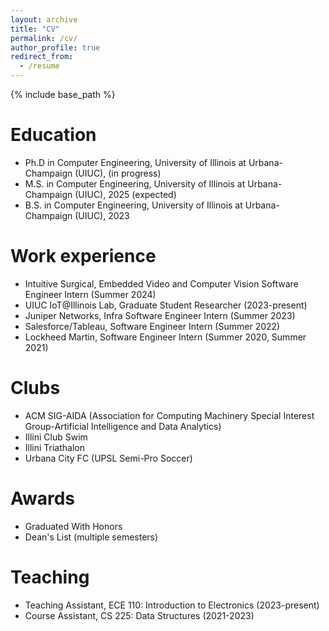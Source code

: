 ```yaml
---
layout: archive
title: "CV"
permalink: /cv/
author_profile: true
redirect_from:
  - /resume
---
```


{% include base_path %}

Education
======
* Ph.D in Computer Engineering, University of Illinois at Urbana-Champaign (UIUC), (in progress)
* M.S. in Computer Engineering, University of Illinois at Urbana-Champaign (UIUC), 2025 (expected)
* B.S. in Computer Engineering, University of Illinois at Urbana-Champaign (UIUC), 2023

Work experience
======
* Intuitive Surgical, Embedded Video and Computer Vision Software Engineer Intern (Summer 2024)
* UIUC IoT@Illinois Lab, Graduate Student Researcher (2023-present)
* Juniper Networks, Infra Software Engineer Intern (Summer 2023)
* Salesforce/Tableau, Software Engineer Intern (Summer 2022)
* Lockheed Martin, Software Engineer Intern (Summer 2020, Summer 2021)

Clubs
======
* ACM SIG-AIDA (Association for Computing Machinery Special Interest Group-Artificial Intelligence and Data Analytics)
* Illini Club Swim
* Illini Triathalon
* Urbana City FC (UPSL Semi-Pro Soccer)

Awards
======
* Graduated With Honors
* Dean's List (multiple semesters)

<!-- Skills
======
* Skill 1
* Skill 2
  * Sub-skill 2.1
  * Sub-skill 2.2
  * Sub-skill 2.3
* Skill 3

Publications
======
  <ul>{% for post in site.publications reversed %}
    {% include archive-single-cv.html %}
  {% endfor %}</ul>
  
Talks
======
  <ul>{% for post in site.talks reversed %}
    {% include archive-single-talk-cv.html  %}
  {% endfor %}</ul> -->
  
Teaching
======
* Teaching Assistant, ECE 110: Introduction to Electronics (2023-present)
* Course Assistant, CS 225: Data Structures (2021-2023)
  <!-- <ul>{% for post in site.teaching reversed %}
    {% include archive-single-cv.html %}
  {% endfor %}</ul> -->
  
<!-- Service and leadership
======
* Currently signed in to 43 different slack teams -->
